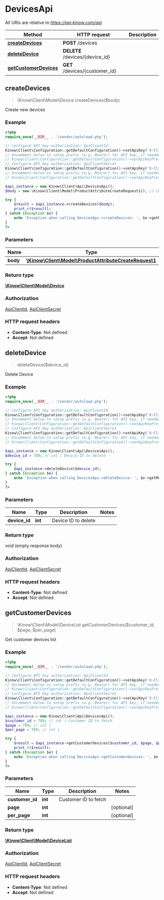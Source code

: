 # DevicesApi

All URIs are relative to *https://api.kinow.com/api*

Method | HTTP request | Description
------------- | ------------- | -------------
[**createDevices**](#createDevices) | **POST** /devices | 
[**deleteDevice**](#deleteDevice) | **DELETE** /devices/{device_id} | 
[**getCustomerDevices**](#getCustomerDevices) | **GET** /devices/{customer_id} | 


## **createDevices**
> \Kinow\Client\Model\Device createDevices($body)



Create new devices

### Example
```php
<?php
require_once(__DIR__ . '/vendor/autoload.php');

// Configure API key authorization: ApiClientId
Kinow\Client\Configuration::getDefaultConfiguration()->setApiKey('X-Client-Id', 'YOUR_API_KEY');
// Uncomment below to setup prefix (e.g. Bearer) for API key, if needed
// Kinow\Client\Configuration::getDefaultConfiguration()->setApiKeyPrefix('X-Client-Id', 'Bearer');
// Configure API key authorization: ApiClientSecret
Kinow\Client\Configuration::getDefaultConfiguration()->setApiKey('X-Client-Secret', 'YOUR_API_KEY');
// Uncomment below to setup prefix (e.g. Bearer) for API key, if needed
// Kinow\Client\Configuration::getDefaultConfiguration()->setApiKeyPrefix('X-Client-Secret', 'Bearer');

$api_instance = new Kinow\Client\Api\DevicesApi();
$body = new \Kinow\Client\Model\ProductAttributeCreateRequest1(); // \Kinow\Client\Model\ProductAttributeCreateRequest1 | 

try {
    $result = $api_instance->createDevices($body);
    print_r($result);
} catch (Exception $e) {
    echo 'Exception when calling DevicesApi->createDevices: ', $e->getMessage(), PHP_EOL;
}
?>
```

### Parameters

Name | Type | Description  | Notes
------------- | ------------- | ------------- | -------------
 **body** | [**\Kinow\Client\Model\ProductAttributeCreateRequest1**](#\Kinow\Client\Model\ProductAttributeCreateRequest1)|  |

### Return type

[**\Kinow\Client\Model\Device**](#Device)

### Authorization

[ApiClientId](#ApiClientId), [ApiClientSecret](#ApiClientSecret)

### HTTP request headers

 - **Content-Type**: Not defined
 - **Accept**: Not defined

## **deleteDevice**
> deleteDevice($device_id)



Delete Device

### Example
```php
<?php
require_once(__DIR__ . '/vendor/autoload.php');

// Configure API key authorization: ApiClientId
Kinow\Client\Configuration::getDefaultConfiguration()->setApiKey('X-Client-Id', 'YOUR_API_KEY');
// Uncomment below to setup prefix (e.g. Bearer) for API key, if needed
// Kinow\Client\Configuration::getDefaultConfiguration()->setApiKeyPrefix('X-Client-Id', 'Bearer');
// Configure API key authorization: ApiClientSecret
Kinow\Client\Configuration::getDefaultConfiguration()->setApiKey('X-Client-Secret', 'YOUR_API_KEY');
// Uncomment below to setup prefix (e.g. Bearer) for API key, if needed
// Kinow\Client\Configuration::getDefaultConfiguration()->setApiKeyPrefix('X-Client-Secret', 'Bearer');

$api_instance = new Kinow\Client\Api\DevicesApi();
$device_id = 789; // int | Device ID to delete

try {
    $api_instance->deleteDevice($device_id);
} catch (Exception $e) {
    echo 'Exception when calling DevicesApi->deleteDevice: ', $e->getMessage(), PHP_EOL;
}
?>
```

### Parameters

Name | Type | Description  | Notes
------------- | ------------- | ------------- | -------------
 **device_id** | **int**| Device ID to delete |

### Return type

void (empty response body)

### Authorization

[ApiClientId](#ApiClientId), [ApiClientSecret](#ApiClientSecret)

### HTTP request headers

 - **Content-Type**: Not defined
 - **Accept**: Not defined

## **getCustomerDevices**
> \Kinow\Client\Model\DeviceList getCustomerDevices($customer_id, $page, $per_page)



Get customer devices list

### Example
```php
<?php
require_once(__DIR__ . '/vendor/autoload.php');

// Configure API key authorization: ApiClientId
Kinow\Client\Configuration::getDefaultConfiguration()->setApiKey('X-Client-Id', 'YOUR_API_KEY');
// Uncomment below to setup prefix (e.g. Bearer) for API key, if needed
// Kinow\Client\Configuration::getDefaultConfiguration()->setApiKeyPrefix('X-Client-Id', 'Bearer');
// Configure API key authorization: ApiClientSecret
Kinow\Client\Configuration::getDefaultConfiguration()->setApiKey('X-Client-Secret', 'YOUR_API_KEY');
// Uncomment below to setup prefix (e.g. Bearer) for API key, if needed
// Kinow\Client\Configuration::getDefaultConfiguration()->setApiKeyPrefix('X-Client-Secret', 'Bearer');

$api_instance = new Kinow\Client\Api\DevicesApi();
$customer_id = 789; // int | Customer ID to fetch
$page = 789; // int | 
$per_page = 789; // int | 

try {
    $result = $api_instance->getCustomerDevices($customer_id, $page, $per_page);
    print_r($result);
} catch (Exception $e) {
    echo 'Exception when calling DevicesApi->getCustomerDevices: ', $e->getMessage(), PHP_EOL;
}
?>
```

### Parameters

Name | Type | Description  | Notes
------------- | ------------- | ------------- | -------------
 **customer_id** | **int**| Customer ID to fetch |
 **page** | **int**|  | [optional]
 **per_page** | **int**|  | [optional]

### Return type

[**\Kinow\Client\Model\DeviceList**](#DeviceList)

### Authorization

[ApiClientId](#ApiClientId), [ApiClientSecret](#ApiClientSecret)

### HTTP request headers

 - **Content-Type**: Not defined
 - **Accept**: Not defined

